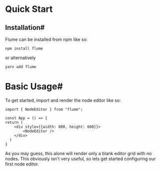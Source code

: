 # Quick Start

## Installation#

Flume can be installed from npm like so:

`npm install flume`

or alternatively

`yarn add flume`

# Basic Usage#

To get started, import and render the node editor like so:

```import React from 'react'
import { NodeEditor } from "flume";

const App = () => {
return (
    <div style={{width: 800, height: 600}}>
        <NodeEditor />
    </div>
  )
}
```

As you may guess, this alone will render only a blank editor grid with no nodes. This obviously isn't very useful, so lets get started configuring our first node editor.

